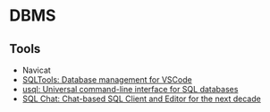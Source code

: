 # DBMS
## Tools
- Navicat
- [SQLTools: Database management for VSCode](https://github.com/mtxr/vscode-sqltools)
- [usql: Universal command-line interface for SQL databases](https://github.com/xo/usql)
- [SQL Chat: Chat-based SQL Client and Editor for the next decade](https://github.com/sqlchat/sqlchat)